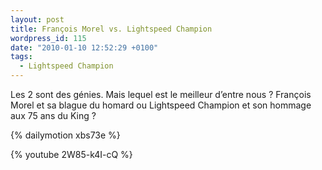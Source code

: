 ```yaml
---
layout: post
title: François Morel vs. Lightspeed Champion
wordpress_id: 115
date: "2010-01-10 12:52:29 +0100"
tags:
  - Lightspeed Champion
---
```


Les 2 sont des génies. Mais lequel est le meilleur d’entre nous ? François Morel
et sa blague du homard ou Lightspeed Champion et son hommage aux 75 ans du
King ?

{% dailymotion xbs73e %}

{% youtube 2W85-k4I-cQ %}
